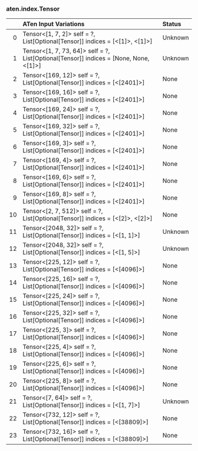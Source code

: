 ### aten.index.Tensor
|    | ATen Input Variations                                                                    | Status   |
|---:|:-----------------------------------------------------------------------------------------|:---------|
|  0 | Tensor<[1, 7, 2]> self = ?,<br>List[Optional[Tensor]] indices = [<[1]>, <[1]>]           | Unknown  |
|  1 | Tensor<[1, 7, 73, 64]> self = ?,<br>List[Optional[Tensor]] indices = [None, None, <[1]>] | Unknown  |
|  2 | Tensor<[169, 12]> self = ?,<br>List[Optional[Tensor]] indices = [<[2401]>]               | None     |
|  3 | Tensor<[169, 16]> self = ?,<br>List[Optional[Tensor]] indices = [<[2401]>]               | None     |
|  4 | Tensor<[169, 24]> self = ?,<br>List[Optional[Tensor]] indices = [<[2401]>]               | None     |
|  5 | Tensor<[169, 32]> self = ?,<br>List[Optional[Tensor]] indices = [<[2401]>]               | None     |
|  6 | Tensor<[169, 3]> self = ?,<br>List[Optional[Tensor]] indices = [<[2401]>]                | None     |
|  7 | Tensor<[169, 4]> self = ?,<br>List[Optional[Tensor]] indices = [<[2401]>]                | None     |
|  8 | Tensor<[169, 6]> self = ?,<br>List[Optional[Tensor]] indices = [<[2401]>]                | None     |
|  9 | Tensor<[169, 8]> self = ?,<br>List[Optional[Tensor]] indices = [<[2401]>]                | None     |
| 10 | Tensor<[2, 7, 512]> self = ?,<br>List[Optional[Tensor]] indices = [<[2]>, <[2]>]         | None     |
| 11 | Tensor<[2048, 32]> self = ?,<br>List[Optional[Tensor]] indices = [<[1, 1]>]              | Unknown  |
| 12 | Tensor<[2048, 32]> self = ?,<br>List[Optional[Tensor]] indices = [<[1, 5]>]              | Unknown  |
| 13 | Tensor<[225, 12]> self = ?,<br>List[Optional[Tensor]] indices = [<[4096]>]               | None     |
| 14 | Tensor<[225, 16]> self = ?,<br>List[Optional[Tensor]] indices = [<[4096]>]               | None     |
| 15 | Tensor<[225, 24]> self = ?,<br>List[Optional[Tensor]] indices = [<[4096]>]               | None     |
| 16 | Tensor<[225, 32]> self = ?,<br>List[Optional[Tensor]] indices = [<[4096]>]               | None     |
| 17 | Tensor<[225, 3]> self = ?,<br>List[Optional[Tensor]] indices = [<[4096]>]                | None     |
| 18 | Tensor<[225, 4]> self = ?,<br>List[Optional[Tensor]] indices = [<[4096]>]                | None     |
| 19 | Tensor<[225, 6]> self = ?,<br>List[Optional[Tensor]] indices = [<[4096]>]                | None     |
| 20 | Tensor<[225, 8]> self = ?,<br>List[Optional[Tensor]] indices = [<[4096]>]                | None     |
| 21 | Tensor<[7, 64]> self = ?,<br>List[Optional[Tensor]] indices = [<[1, 7]>]                 | Unknown  |
| 22 | Tensor<[732, 12]> self = ?,<br>List[Optional[Tensor]] indices = [<[38809]>]              | None     |
| 23 | Tensor<[732, 16]> self = ?,<br>List[Optional[Tensor]] indices = [<[38809]>]              | None     |

